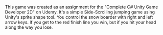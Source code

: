 This game was created as an assignment for the "Complete C# Unity Game Developer 2D" on Udemy.
It's a simple Side-Scrolling jumping game using Unity's sprite shape tool.
You control the snow boarder with right and left arrow keys. If you get to the red finish line you win, but if you hit your head along the way you lose.
